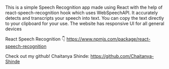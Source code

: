This is a simple Speech Recognition app made using React with the help of react-speech-recognition hook which uses WebSpeechAPI.
It accurately detects and transcripts your speech into text. 
You can copy the text directly to your clipboard for your use.
The website has responsive UI for all general devices

React Speech Recognition 👇
https://www.npmjs.com/package/react-speech-recognition

Check out my github!
Chaitanya Shinde: https://github.com/Chaitanya-Shinde
